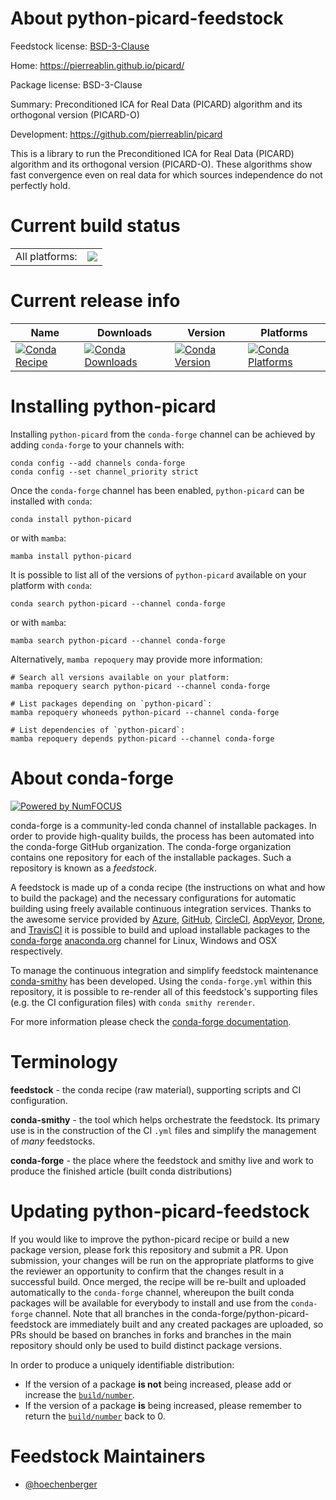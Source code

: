 About python-picard-feedstock
=============================

Feedstock license: [BSD-3-Clause](https://github.com/conda-forge/python-picard-feedstock/blob/main/LICENSE.txt)

Home: https://pierreablin.github.io/picard/

Package license: BSD-3-Clause

Summary: Preconditioned ICA for Real Data (PICARD) algorithm and its orthogonal version (PICARD-O)

Development: https://github.com/pierreablin/picard

This is a library to run the Preconditioned ICA for Real Data (PICARD)
algorithm and its orthogonal version (PICARD-O). These algorithms
show fast convergence even on real data for which sources independence do
not perfectly hold.


Current build status
====================


<table><tr><td>All platforms:</td>
    <td>
      <a href="https://dev.azure.com/conda-forge/feedstock-builds/_build/latest?definitionId=7016&branchName=main">
        <img src="https://dev.azure.com/conda-forge/feedstock-builds/_apis/build/status/python-picard-feedstock?branchName=main">
      </a>
    </td>
  </tr>
</table>

Current release info
====================

| Name | Downloads | Version | Platforms |
| --- | --- | --- | --- |
| [![Conda Recipe](https://img.shields.io/badge/recipe-python--picard-green.svg)](https://anaconda.org/conda-forge/python-picard) | [![Conda Downloads](https://img.shields.io/conda/dn/conda-forge/python-picard.svg)](https://anaconda.org/conda-forge/python-picard) | [![Conda Version](https://img.shields.io/conda/vn/conda-forge/python-picard.svg)](https://anaconda.org/conda-forge/python-picard) | [![Conda Platforms](https://img.shields.io/conda/pn/conda-forge/python-picard.svg)](https://anaconda.org/conda-forge/python-picard) |

Installing python-picard
========================

Installing `python-picard` from the `conda-forge` channel can be achieved by adding `conda-forge` to your channels with:

```
conda config --add channels conda-forge
conda config --set channel_priority strict
```

Once the `conda-forge` channel has been enabled, `python-picard` can be installed with `conda`:

```
conda install python-picard
```

or with `mamba`:

```
mamba install python-picard
```

It is possible to list all of the versions of `python-picard` available on your platform with `conda`:

```
conda search python-picard --channel conda-forge
```

or with `mamba`:

```
mamba search python-picard --channel conda-forge
```

Alternatively, `mamba repoquery` may provide more information:

```
# Search all versions available on your platform:
mamba repoquery search python-picard --channel conda-forge

# List packages depending on `python-picard`:
mamba repoquery whoneeds python-picard --channel conda-forge

# List dependencies of `python-picard`:
mamba repoquery depends python-picard --channel conda-forge
```


About conda-forge
=================

[![Powered by
NumFOCUS](https://img.shields.io/badge/powered%20by-NumFOCUS-orange.svg?style=flat&colorA=E1523D&colorB=007D8A)](https://numfocus.org)

conda-forge is a community-led conda channel of installable packages.
In order to provide high-quality builds, the process has been automated into the
conda-forge GitHub organization. The conda-forge organization contains one repository
for each of the installable packages. Such a repository is known as a *feedstock*.

A feedstock is made up of a conda recipe (the instructions on what and how to build
the package) and the necessary configurations for automatic building using freely
available continuous integration services. Thanks to the awesome service provided by
[Azure](https://azure.microsoft.com/en-us/services/devops/), [GitHub](https://github.com/),
[CircleCI](https://circleci.com/), [AppVeyor](https://www.appveyor.com/),
[Drone](https://cloud.drone.io/welcome), and [TravisCI](https://travis-ci.com/)
it is possible to build and upload installable packages to the
[conda-forge](https://anaconda.org/conda-forge) [anaconda.org](https://anaconda.org/)
channel for Linux, Windows and OSX respectively.

To manage the continuous integration and simplify feedstock maintenance
[conda-smithy](https://github.com/conda-forge/conda-smithy) has been developed.
Using the ``conda-forge.yml`` within this repository, it is possible to re-render all of
this feedstock's supporting files (e.g. the CI configuration files) with ``conda smithy rerender``.

For more information please check the [conda-forge documentation](https://conda-forge.org/docs/).

Terminology
===========

**feedstock** - the conda recipe (raw material), supporting scripts and CI configuration.

**conda-smithy** - the tool which helps orchestrate the feedstock.
                   Its primary use is in the construction of the CI ``.yml`` files
                   and simplify the management of *many* feedstocks.

**conda-forge** - the place where the feedstock and smithy live and work to
                  produce the finished article (built conda distributions)


Updating python-picard-feedstock
================================

If you would like to improve the python-picard recipe or build a new
package version, please fork this repository and submit a PR. Upon submission,
your changes will be run on the appropriate platforms to give the reviewer an
opportunity to confirm that the changes result in a successful build. Once
merged, the recipe will be re-built and uploaded automatically to the
`conda-forge` channel, whereupon the built conda packages will be available for
everybody to install and use from the `conda-forge` channel.
Note that all branches in the conda-forge/python-picard-feedstock are
immediately built and any created packages are uploaded, so PRs should be based
on branches in forks and branches in the main repository should only be used to
build distinct package versions.

In order to produce a uniquely identifiable distribution:
 * If the version of a package **is not** being increased, please add or increase
   the [``build/number``](https://docs.conda.io/projects/conda-build/en/latest/resources/define-metadata.html#build-number-and-string).
 * If the version of a package **is** being increased, please remember to return
   the [``build/number``](https://docs.conda.io/projects/conda-build/en/latest/resources/define-metadata.html#build-number-and-string)
   back to 0.

Feedstock Maintainers
=====================

* [@hoechenberger](https://github.com/hoechenberger/)

